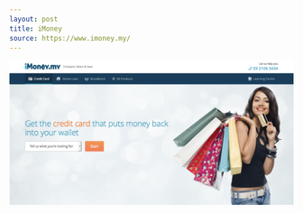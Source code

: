 ```yaml
---
layout: post
title: iMoney
source: https://www.imoney.my/
---
```


<img src="/img/statap_img/imoney.png">
